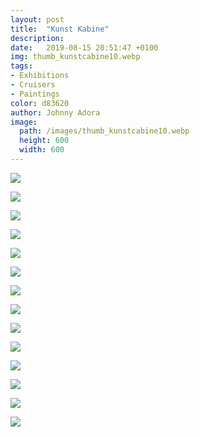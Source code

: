 ```yaml
---
layout: post
title:  "Kunst Kabine"
description: 
date:   2019-08-15 20:51:47 +0100
img: thumb_kunstcabine10.webp
tags: 
- Exhibitions
- Cruisers
- Paintings
color: d83620
author: Johnny Adora
image:
  path: /images/thumb_kunstcabine10.webp
  height: 600
  width: 600
---
```


![]({{site.baseurl}}/images/kunstcabine1.jpg)

![]({{site.baseurl}}/images/kunstcabine2.jpg)

![]({{site.baseurl}}/images/kunstcabine3.jpg)

![]({{site.baseurl}}/images/kunstcabine4.jpg)

![]({{site.baseurl}}/images/kunstcabine5.jpg)

![]({{site.baseurl}}/images/kunstcabine6.jpg)

![]({{site.baseurl}}/images/kunstcabine6-1.jpg)

![]({{site.baseurl}}/images/kunstcabine6-2.jpg)

![]({{site.baseurl}}/images/kunstcabine6-3.jpg)

![]({{site.baseurl}}/images/kunstcabine7.jpg)

![]({{site.baseurl}}/images/kunstcabine8.jpg)

![]({{site.baseurl}}/images/kunstcabine9.jpg)

![]({{site.baseurl}}/images/kunstcabine10.jpg)

![]({{site.baseurl}}/images/kunstcabine0.jpg)

